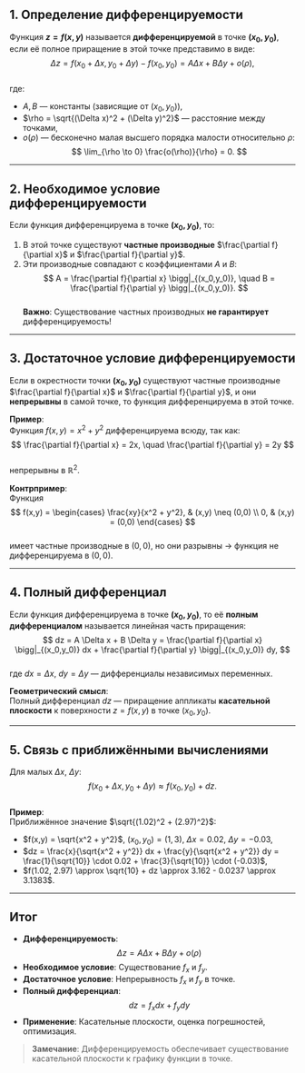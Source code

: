 

## 1. **Определение дифференцируемости**  
Функция **$z = f(x, y)$** называется **дифференцируемой** в точке **$(x_0, y_0)$**, если её полное приращение в этой точке представимо в виде:  
$$
\Delta z = f(x_0 + \Delta x, y_0 + \Delta y) - f(x_0, y_0) = A \Delta x + B \Delta y + o(\rho),
$$  
где:  
- $A, B$ — константы (зависящие от $(x_0, y_0)$),  
- $\rho = \sqrt{(\Delta x)^2 + (\Delta y)^2}$ — расстояние между точками,  
- $o(\rho)$ — бесконечно малая высшего порядка малости относительно $\rho$:  
  $$
  \lim_{\rho \to 0} \frac{o(\rho)}{\rho} = 0.
  $$

---

## 2. **Необходимое условие дифференцируемости**  
Если функция дифференцируема в точке **$(x_0, y_0)$**, то:  
1. В этой точке существуют **частные производные** $\frac{\partial f}{\partial x}$ и $\frac{\partial f}{\partial y}$.  
2. Эти производные совпадают с коэффициентами $A$ и $B$:  
   $$
   A = \frac{\partial f}{\partial x} \bigg|_{(x_0,y_0)}, \quad B = \frac{\partial f}{\partial y} \bigg|_{(x_0,y_0)}.
   $$  
**Важно**: Существование частных производных **не гарантирует** дифференцируемость!  

---

## 3. **Достаточное условие дифференцируемости**  
Если в окрестности точки **$(x_0, y_0)$** существуют частные производные $\frac{\partial f}{\partial x}$ и $\frac{\partial f}{\partial y}$, и они **непрерывны** в самой точке, то функция дифференцируема в этой точке.  

**Пример**:  
Функция $f(x,y) = x^2 + y^2$ дифференцируема всюду, так как:  
$$
\frac{\partial f}{\partial x} = 2x, \quad \frac{\partial f}{\partial y} = 2y
$$  
непрерывны в $\mathbb{R}^2$.  

**Контрпример**:  
Функция  
$$
f(x,y) = 
\begin{cases} 
\frac{xy}{x^2 + y^2}, & (x,y) \neq (0,0) \\
0, & (x,y) = (0,0)
\end{cases}
$$  
имеет частные производные в $(0,0)$, но они разрывны → функция не дифференцируема в $(0,0)$.  

---

## 4. **Полный дифференциал**  
Если функция дифференцируема в точке **$(x_0, y_0)$**, то её **полным дифференциалом** называется линейная часть приращения:  
$$
dz = A \Delta x + B \Delta y = \frac{\partial f}{\partial x} \bigg|_{(x_0,y_0)} dx + \frac{\partial f}{\partial y} \bigg|_{(x_0,y_0)} dy,
$$  
где $dx = \Delta x$, $dy = \Delta y$ — дифференциалы независимых переменных.  

**Геометрический смысл**:  
Полный дифференциал $dz$ — приращение аппликаты **касательной плоскости** к поверхности $z = f(x,y)$ в точке $(x_0, y_0)$.  

---

## 5. **Связь с приближёнными вычислениями**  
Для малых $\Delta x$, $\Delta y$:  
$$
f(x_0 + \Delta x, y_0 + \Delta y) \approx f(x_0, y_0) + dz.
$$  
**Пример**:  
Приближённое значение $\sqrt{(1.02)^2 + (2.97)^2}$:  
- $f(x,y) = \sqrt{x^2 + y^2}$, $(x_0,y_0) = (1,3)$, $\Delta x = 0.02$, $\Delta y = -0.03$,  
- $dz = \frac{x}{\sqrt{x^2 + y^2}} dx + \frac{y}{\sqrt{x^2 + y^2}} dy = \frac{1}{\sqrt{10}} \cdot 0.02 + \frac{3}{\sqrt{10}} \cdot (-0.03)$,  
- $f(1.02, 2.97) \approx \sqrt{10} + dz \approx 3.162 - 0.0237 \approx 3.1383$.  

---

## Итог  
- **Дифференцируемость**:  
  $$ \Delta z = A \Delta x + B \Delta y + o(\rho) $$  
- **Необходимое условие**: Существование $f_x$ и $f_y$.  
- **Достаточное условие**: Непрерывность $f_x$ и $f_y$ в точке.  
- **Полный дифференциал**:  
  $$ dz = f_x  dx + f_y  dy $$  
- **Применение**: Касательные плоскости, оценка погрешностей, оптимизация.  

> **Замечание**: Дифференцируемость обеспечивает существование касательной плоскости к графику функции в точке.